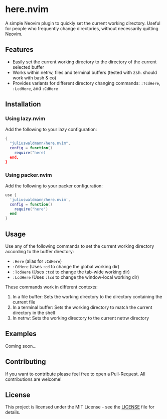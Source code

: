 # here.nvim

A simple Neovim plugin to quickly set the current working directory.
Useful for people who frequently change directories, without necessarily quitting Neovim.

## Features

- Easily set the current working directory to the directory of the current selected buffer
- Works within netrw, files and terminal buffers (tested with zsh. should work with bash & co)
- Provides variants for different directory changing commands: `:TcdHere`, `:LcdHere`, and `:CdHere`

## Installation

### Using lazy.nvim

Add the following to your lazy configuration:

```lua
{
  "juliuswaldmann/here.nvim",
  config = function()
    require("here)
  end,
}
```
### Using packer.nvim
Add the following to your packer configuration:

```lua
use {
  'juliuswaldmann/here.nvim',
  config = function()
    require("here")
  end
}
```

## Usage

Use any of the following commands to set the current working directory according to the buffer directory:

- `:Here` (alias for `:CdHere`)
- `:CdHere` (Uses `:cd` to change the global working dir)
- `:TcdHere` (Uses `:tcd` to change the tab-wide working dir)
- `:LcdHere` (Uses `:lcd` to change the window-local working dir)

These commands work in different contexts:

1. In a file buffer: Sets the working directory to the directory containing the current file
2. In a terminal buffer: Sets the working directory to match the current directory in the shell
3. In netrw: Sets the working directory to the current netrw directory

## Examples
Coming soon...

## Contributing

If you want to contribute please feel free to open a Pull-Request. All contributions are welcome!

## License

This project is licensed under the MIT License - see the [LICENSE](LICENSE) file for details.
